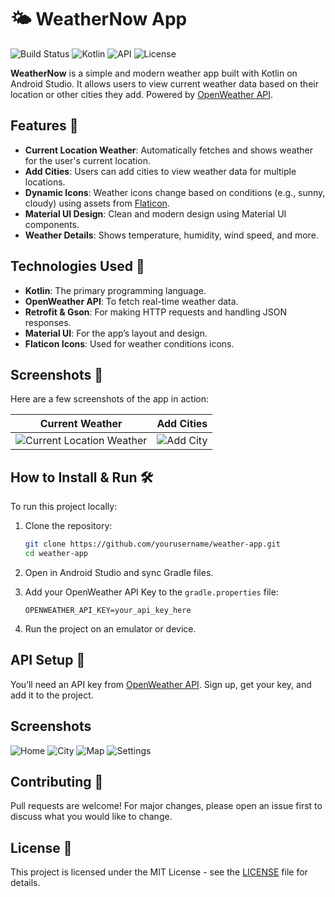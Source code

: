 # 🌤️ WeatherNow App

![Build Status](https://img.shields.io/badge/build-passing-brightgreen) ![Kotlin](https://img.shields.io/badge/Kotlin-1.5-blue) ![API](https://img.shields.io/badge/API-OpenWeather-green) ![License](https://img.shields.io/badge/license-MIT-yellow)

**WeatherNow** is a simple and modern weather app built with Kotlin on Android Studio. It allows users to view current weather data based on their location or other cities they add. Powered by [OpenWeather API](https://openweathermap.org/api).

## Features 🌟
- **Current Location Weather**: Automatically fetches and shows weather for the user's current location.
- **Add Cities**: Users can add cities to view weather data for multiple locations.
- **Dynamic Icons**: Weather icons change based on conditions (e.g., sunny, cloudy) using assets from [Flaticon](https://www.flaticon.com/).
- **Material UI Design**: Clean and modern design using Material UI components.
- **Weather Details**: Shows temperature, humidity, wind speed, and more.

## Technologies Used 🚀
- **Kotlin**: The primary programming language.
- **OpenWeather API**: To fetch real-time weather data.
- **Retrofit & Gson**: For making HTTP requests and handling JSON responses.
- **Material UI**: For the app’s layout and design.
- **Flaticon Icons**: Used for weather conditions icons.

## Screenshots 📸
Here are a few screenshots of the app in action:

| Current Weather | Add Cities |
| --- | --- |
| ![Current Location Weather](https://your-image-url-1.png) | ![Add City](https://your-image-url-2.png) |

## How to Install & Run 🛠️
To run this project locally:

1. Clone the repository:
    ```bash
    git clone https://github.com/yourusername/weather-app.git
    cd weather-app
    ```

2. Open in Android Studio and sync Gradle files.

3. Add your OpenWeather API Key to the `gradle.properties` file:
    ```properties
    OPENWEATHER_API_KEY=your_api_key_here
    ```

4. Run the project on an emulator or device.

## API Setup 🔗
You’ll need an API key from [OpenWeather API](https://openweathermap.org/api). Sign up, get your key, and add it to the project.

## Screenshots
![Home](assets/home.png)
![City](assets/city.png)
![Map](assets/maps.png)
![Settings](assets/settings.png)

## Contributing 🤝
Pull requests are welcome! For major changes, please open an issue first to discuss what you would like to change.

## License 📜
This project is licensed under the MIT License - see the [LICENSE](LICENSE) file for details.
